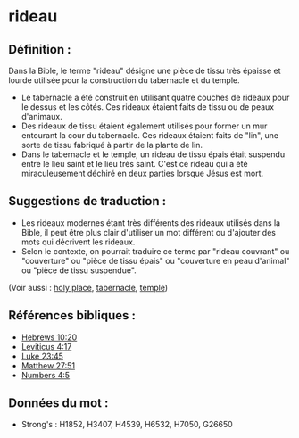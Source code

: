 # rideau

## Définition :

Dans la Bible, le terme "rideau" désigne une pièce de tissu très épaisse et lourde utilisée pour la construction du tabernacle et du temple.

* Le tabernacle a été construit en utilisant quatre couches de rideaux pour le dessus et les côtés. Ces rideaux étaient faits de tissu ou de peaux d'animaux.
* Des rideaux de tissu étaient également utilisés pour former un mur entourant la cour du tabernacle. Ces rideaux étaient faits de "lin", une sorte de tissu fabriqué à partir de la plante de lin.
* Dans le tabernacle et le temple, un rideau de tissu épais était suspendu entre le lieu saint et le lieu très saint. C'est ce rideau qui a été miraculeusement déchiré en deux parties lorsque Jésus est mort.

## Suggestions de traduction :

* Les rideaux modernes étant très différents des rideaux utilisés dans la Bible, il peut être plus clair d'utiliser un mot différent ou d'ajouter des mots qui décrivent les rideaux.
* Selon le contexte, on pourrait traduire ce terme par "rideau couvrant" ou "couverture" ou "pièce de tissu épais" ou "couverture en peau d'animal" ou "pièce de tissu suspendue".

(Voir aussi : [holy place](../kt/holyplace.md), [tabernacle](../kt/tabernacle.md), [temple](../kt/temple.md))

## Références bibliques :

* [Hebrews 10:20](rc://en/tn/help/heb/10/20)
* [Leviticus 4:17](rc://en/tn/help/lev/04/17)
* [Luke 23:45](rc://en/tn/help/luk/23/45)
* [Matthew 27:51](rc://en/tn/help/mat/27/51)
* [Numbers 4:5](rc://en/tn/help/num/04/05)

## Données du mot :

* Strong's : H1852, H3407, H4539, H6532, H7050, G26650
